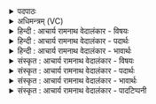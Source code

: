 <details><summary>पदपाठः</summary>

उ꣣च्चा꣢। उ꣣त्। चा꣢। ते꣣। जात꣢म्। अ꣡न्ध꣢꣯सः। दि꣣वि꣢। सत्। भू꣡मि꣢꣯। आ। द꣣दे। उग्र꣢म्। श꣡र्म꣢। म꣡हि꣢꣯। श्र꣡वः꣢꣯। ४६७।
</details>

<details><summary>अधिमन्त्रम् (VC)</summary>

- पवमानः सोमः
- अहमीयुराङ्गिरसः
- गायत्री
- षड्जः
- पावमानं काण्डम्
</details>

<details><summary>हिन्दी : आचार्य रामनाथ वेदालंकार - विषयः</summary>

प्रथम मन्त्र में ऊपर से नीचे की ओर सोम का प्रवाह वर्णित है।
</details>

<details><summary>हिन्दी : आचार्य रामनाथ वेदालंकार - पदार्थः</summary>

पदार्थान्वयभाषाः -  हे पवमान सोम ! पवित्रकर्ता रसागार परमेश्वर ! (ते) तेरा (अन्धसः) आनन्दरस का (जातम्) समूह (उच्चा) उच्च है, (दिवि सत्) प्रकाशमान आनन्दमय कोश में विद्यमान उसको (भूमि) भूमि अर्थात् भूमि पर स्थित मनुष्य (आददे) ग्रहण करता है। उस आनन्दरस से (उग्रं शर्म) तीव्र कल्याण, और (महि श्रवः) महान् यश, प्राप्त होता है ॥१॥
</details>

<details><summary>हिन्दी : आचार्य रामनाथ वेदालंकार - भावार्थः</summary>

भावार्थभाषाः -  जैसे ऊपर अन्तरिक्ष में विद्यमान बादल के रस को अथवा चन्द्रमा की चाँदनी के रस को ग्रहण कर भूमि सस्यश्यामला हो जाती है, वैसे ही उच्च आनन्दमयकोश में अभिषुत होते हुए ब्रह्मानन्द-रस का पान कर सामान्य मनुष्य कृतार्थ हो जाता है ॥१॥
</details>

<details><summary>संस्कृत : आचार्य रामनाथ वेदालंकार - विषयः</summary>

तत्र प्रथमम् उपरिष्टादधः सोमः प्रवहतीत्याह।
</details>

<details><summary>संस्कृत : आचार्य रामनाथ वेदालंकार - पदार्थः</summary>

पदार्थान्वयभाषाः -  हे पवमान सोम ! पवित्रकर्तः रसागार परमेश्वर ! (ते) तव (अन्धसः) आनन्दरसस्य (जातम्) समूहः (उच्चा) उच्चम् अस्ति। (दिवि सत्) द्योतमाने आनन्दमयकोशे विद्यमानं तत् (भूमि) भूमिष्ठो जनः। अत्र ‘सुपां सुलुक्’ इति विभक्तेर्लुक्। (आददे) गृह्णाति। तेन अन्धसा आनन्दरसेन (उग्रं शर्म) प्रबलं कल्याणम् (महि श्रवः) महद् यशश्च, प्राप्यते इति शेषः ॥१॥२
</details>

<details><summary>संस्कृत : आचार्य रामनाथ वेदालंकार - भावार्थः</summary>

भावार्थभाषाः -  उपर्यन्तरिक्षे विद्यमानं पर्जन्यरसं चन्द्रमसः सौम्यप्रकाशरूपं रसं वा गृहीत्वा यथा भूमिः सस्य-श्यामला जायते, तथैवानन्दमयकोशेऽभिषूयमाणं ब्रह्मानन्दरसं पीत्वा सामान्यो जनः कृतार्थतां भजते ॥१॥
</details>

<details><summary>संस्कृत : आचार्य रामनाथ वेदालंकार - पादटिप्पनी</summary>

टिप्पणी:   १. ऋ० ९।६१।१० ‘सद्’ इत्यत्र ‘षद्’ इति पाठः। य० २६।१६ ऋषिः महीयवः। साम० ६७२। २. यजुर्भाष्ये दयानन्दर्षिर्मन्त्रमिमं विद्वत्पक्षे व्याख्यातवान्। एष च तत्र तत्कृतो भावार्थः—‘विद्वद्भिर्मनुष्यैः सूर्यकिरणवायुमन्त्यन्नादि- युक्तानि महान्त्युच्चानि गृहाणि रचयित्वा तत्र निवासेन सुखं भोक्तव्यम्’—इति। देवता च तत्र तेन अग्निः स्वीकृता।
</details>